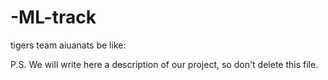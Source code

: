 # -ML-track
tigers team 
aiuanats be like:


P.S. We will write here a description of our project, so don't delete this file.